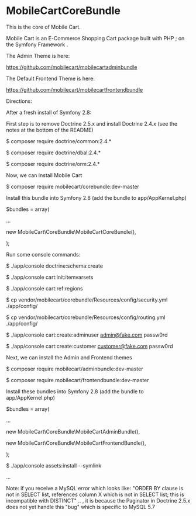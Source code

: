 # MobileCartCoreBundle

This is the core of Mobile Cart.

Mobile Cart is an E-Commerce Shopping Cart package built with PHP ; on the Symfony Framework .

The Admin Theme is here:

https://github.com/mobilecart/mobilecartadminbundle

The Default Frontend Theme is here:

https://github.com/mobilecart/mobilecartfrontendbundle

Directions:

After a fresh install of Symfony 2.8:

First step is to remove Doctrine 2.5.x and install Doctrine 2.4.x (see the notes at the bottom of the README)

$ composer require doctrine/common:2.4.*

$ composer require doctrine/dbal:2.4.*

$ composer require doctrine/orm:2.4.*

Now, we can install Mobile Cart

$ composer require mobilecart/corebundle:dev-master

Install this bundle into Symfony 2.8 (add the bundle to app/AppKernel.php)

$bundles = array(

...

new MobileCart\CoreBundle\MobileCartCoreBundle(),

);

Run some console commands:

$ ./app/console doctrine:schema:create

$ ./app/console cart:init:itemvarsets

$ ./app/console cart:ref:regions

$ cp vendor/mobilecart/corebundle/Resources/config/security.yml ./app/config/

$ cp vendor/mobilecart/corebundle/Resources/config/routing.yml ./app/config/

$ ./app/console cart:create:adminuser admin@fake.com passw0rd

$ ./app/console cart:create:customer customer@fake.com passw0rd

Next, we can install the Admin and Frontend themes

$ composer require mobilecart/adminbundle:dev-master

$ composer require mobilecart/frontendbundle:dev-master

Install these bundles into Symfony 2.8 (add the bundle to app/AppKernel.php)

$bundles = array(

...

new MobileCart\CoreBundle\MobileCartAdminBundle(),

new MobileCart\CoreBundle\MobileCartFrontendBundle(),

);

$ ./app/console assets:install --symlink

...

Note: if you receive a MySQL error which looks like: "ORDER BY clause is not in SELECT list,
references column X which is not in SELECT list; this is incompatible with DISTINCT" .. ,
it is because the Paginator in Doctrine 2.5.x does not yet handle this "bug" which is specific to MySQL 5.7


